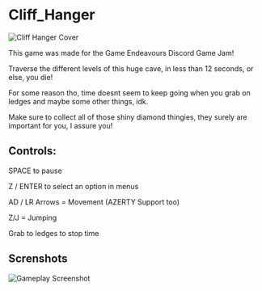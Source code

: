 # Cliff_Hanger

![Cliff Hanger Cover](https://user-images.githubusercontent.com/18448587/127559933-19b334e9-7aff-4f71-8a33-799e5ee7b1bd.png)


This game was made for the  Game Endeavours Discord Game Jam!

Traverse the different levels of this huge cave, in less than 12 seconds, or else, you die!

For some reason tho, time doesnt seem to keep going when you grab on ledges and maybe some other things, idk.

Make sure to collect all of those shiny diamond thingies, they surely are important for you, I assure you!


## Controls:

SPACE  to pause

Z / ENTER to select an option in menus

AD / LR Arrows = Movement (AZERTY Support too)

Z/J = Jumping

Grab to ledges to stop time

## Screnshots
![Gameplay Screenshot](https://user-images.githubusercontent.com/18448587/127559667-8bf6a8f6-e1dc-4c13-b7c6-cb7dd13abbe8.png)

